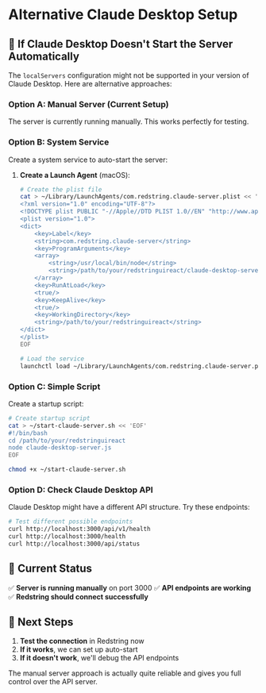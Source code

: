 # Alternative Claude Desktop Setup

## 🔧 **If Claude Desktop Doesn't Start the Server Automatically**

The `localServers` configuration might not be supported in your version of Claude Desktop. Here are alternative approaches:

### **Option A: Manual Server (Current Setup)**
The server is currently running manually. This works perfectly for testing.

### **Option B: System Service**
Create a system service to auto-start the server:

1. **Create a Launch Agent** (macOS):
   ```bash
   # Create the plist file
   cat > ~/Library/LaunchAgents/com.redstring.claude-server.plist << 'EOF'
   <?xml version="1.0" encoding="UTF-8"?>
   <!DOCTYPE plist PUBLIC "-//Apple//DTD PLIST 1.0//EN" "http://www.apple.com/DTDs/PropertyList-1.0.dtd">
   <plist version="1.0">
   <dict>
       <key>Label</key>
       <string>com.redstring.claude-server</string>
       <key>ProgramArguments</key>
       <array>
           <string>/usr/local/bin/node</string>
           <string>/path/to/your/redstringuireact/claude-desktop-server.js</string>
       </array>
       <key>RunAtLoad</key>
       <true/>
       <key>KeepAlive</key>
       <true/>
       <key>WorkingDirectory</key>
       <string>/path/to/your/redstringuireact</string>
   </dict>
   </plist>
   EOF
   
   # Load the service
   launchctl load ~/Library/LaunchAgents/com.redstring.claude-server.plist
   ```

### **Option C: Simple Script**
Create a startup script:

```bash
# Create startup script
cat > ~/start-claude-server.sh << 'EOF'
#!/bin/bash
cd /path/to/your/redstringuireact
node claude-desktop-server.js
EOF

chmod +x ~/start-claude-server.sh
```

### **Option D: Check Claude Desktop API**
Claude Desktop might have a different API structure. Try these endpoints:

```bash
# Test different possible endpoints
curl http://localhost:3000/api/v1/health
curl http://localhost:3000/health
curl http://localhost:3000/api/status
```

## 🎯 **Current Status**

✅ **Server is running manually** on port 3000
✅ **API endpoints are working**
✅ **Redstring should connect successfully**

## 🔄 **Next Steps**

1. **Test the connection** in Redstring now
2. **If it works**, we can set up auto-start
3. **If it doesn't work**, we'll debug the API endpoints

The manual server approach is actually quite reliable and gives you full control over the API server. 